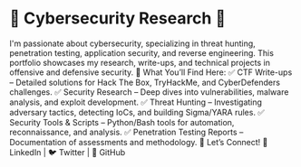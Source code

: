 # 🚀 Cybersecurity Research 🚀 

I'm passionate about cybersecurity, specializing in threat hunting, penetration testing, application security, and reverse engineering. This portfolio showcases my research, write-ups, and technical projects in offensive and defensive security.
🔹 What You’ll Find Here:
✅ CTF Write-ups – Detailed solutions for Hack The Box, TryHackMe, and CyberDefenders challenges.
✅ Security Research – Deep dives into vulnerabilities, malware analysis, and exploit development.
✅ Threat Hunting – Investigating adversary tactics, detecting IoCs, and building Sigma/YARA rules.
✅ Security Tools & Scripts – Python/Bash tools for automation, reconnaissance, and analysis.
✅ Penetration Testing Reports – Documentation of assessments and methodology.
🔗 Let’s Connect!
📌 LinkedIn | 🐦 Twitter | 📂 GitHub
